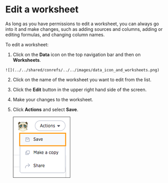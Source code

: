 # Edit a worksheet

As long as you have permissions to edit a worksheet, you can always go into it and make changes, such as adding sources and columns, adding or editing formulas, and changing column names.

To edit a worksheet:

1.   Click on the **Data** icon on the top navigation bar and then on **Worksheets**. 

    ![](../../shared/conrefs/../../images/data_icon_and_worksheets.png)

2.   Click on the name of the worksheet you want to edit from the list. 
3.   Click the **Edit** button in the upper right hand side of the screen. 
4.   Make your changes to the worksheet. 
5.  Click **Actions** and select **Save**.

    ![](../../shared/conrefs/../../images/action_save_worksheet.png "Save a worksheet")


